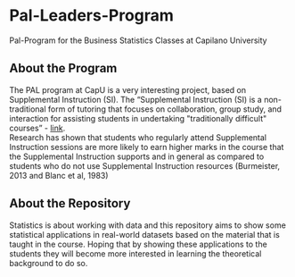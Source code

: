 # Pal-Leaders-Program
Pal-Program for the Business Statistics Classes at Capilano University

## About the Program
The PAL program at CapU is a very interesting project, based on Supplemental Instruction (SI).
The “Supplemental Instruction (SI) is a non-traditional form of tutoring that focuses on collaboration, group study, and interaction for assisting students in undertaking "traditionally difficult" courses” - [link](https://www.txstate.edu/slac/suppinst/about.html). </br>
Research has shown that students who regularly attend Supplemental Instruction sessions are more likely to earn higher marks in the course that the Supplemental Instruction supports and in general as compared to students who do not use Supplemental Instruction resources (Burmeister, 2013 and Blanc et al, 1983)

## About the Repository
Statistics is about working with data and this repository aims to show some statistical applications in real-world datasets based on the material that is taught in the course.
Hoping that by showing these applications to the students they will become more interested in learning the theoretical background to do so.
